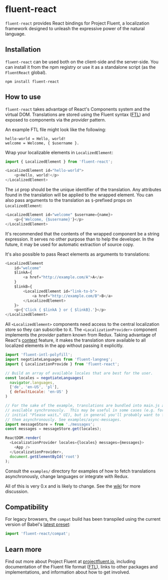 # fluent-react

`fluent-react` provides React bindings for Project Fluent, a localization
framework designed to unleash the expressive power of the natural language.


## Installation

`fluent-react` can be used both on the client-side and the server-side.  You
can install it from the npm registry or use it as a standalone script (as the
`FluentReact` global).

    npm install fluent-react


## How to use

`fluent-react` takes advantage of React's Components system and the virtual
DOM.  Translations are stored using the Fluent syntax ([FTL][]) and exposed to
components via the _provider_ pattern.

An example FTL file might look like the following:

```
hello-world = Hello, world!
welcome = Welcome, { $username }.
```


Wrap your localizable elements in `LocalizedElement`:

```javascript
import { LocalizedElement } from 'fluent-react';

<LocalizedElement id="hello-world">
    <p>Hello, world!</p>
</LocalizedElement>
```

The `id` prop should be the unique identifier of the translation.  Any
attributes found in the translation will be applied to the wrapped element.
You can also pass arguments to the translation as `$`-prefixed props on
`LocalizedElement`:

```javascript
<LocalizedElement id="welcome" $username={name}>
    <p>{'Welcome, {$username}'}</p>
</LocalizedElement>
```

It's recommended that the contents of the wrapped component be a string
expression.  It serves no other purpose than to help the developer.  In the
future, it may be used for automatic extraction of source copy.

It's also possible to pass React elements as arguments to translations:

```javascript
<LocalizedElement
    id="welcome"
    $linkA={
        <a href="http://example.com/A">A</a>
    }
    $linkB={
        <LocalizedElement id="link-to-b">
            <a href="http://example.com/B">B</a>
        </LocalizedElement>
    }>
    <p>{'Click { $linkA } or { $linkB}.'}</p>
</LocalizedElement>
```

All `<LocalizedElement>` components need access to the central localization
store so they can subscribe to it.  The `<LocalizationProvider>` component
implements the _provider_ pattern known from Redux.  Taking advantage of
React's [context][] feature, it makes the translation store available to all
localized elements in the app without passing it explicitly.

```javascript
import 'fluent-intl-polyfill';
import negotiateLanguages from 'fluent-langneg';
import { LocalizationProvide } from 'fluent-react';

// Build an array of available locales that are best for the user.
const locales = negotiateLanguages(
  navigator.languages,
  ['de', 'en-US', 'pl'],
  { defaultLocale: 'en-US' }
)

// For the sake of the example, translations are bundled into main.js and thus
// available synchronously.  This may be useful in some cases (e.g. for the
// initial "Please wait…" UI), but in general you'll probably want to fetch
// them asynchronously. See examples/async-messages.
import messageStore = from './messages';
const messages = messageStore.get(locales);

ReactDOM.render(
  <LocalizationProvider locales={locales} messages={messages}>
    <App />
  </LocalizationProvider>,
  document.getElementById('root')
);
```

Consult the `examples/` directory for examples of how to fetch translations
asynchronously, change languages or integrate with Redux.

All of this is very 0.x and is likely to change. See the [wiki][] for more
discussion.

[wiki]: https://github.com/projectfluent/fluent.js/wiki/React-bindings-for-Fluent
[context]: https://facebook.github.io/react/docs/context.html


## Compatibility

For legacy browsers, the `compat` build has been transpiled using the current
version of Babel's [latest preset][]:

```javascript
import 'fluent-react/compat';
```


## Learn more

Find out more about Project Fluent at [projectfluent.io][], including
documentation of the Fluent file format ([FTL][]), links to other packages and
implementations, and information about how to get involved.


[latest preset]: https://babeljs.io/docs/plugins/preset-latest/
[projectfluent.io]: http://projectfluent.io
[FTL]: http://projectfluent.io/fluent/guide/
